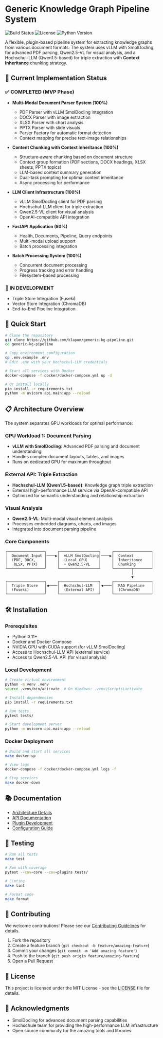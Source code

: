 # Generic Knowledge Graph Pipeline System

![Build Status](https://img.shields.io/github/actions/workflow/status/klapom/generic-kg-pipeline/ci.yml?branch=main)
![License](https://img.shields.io/badge/license-MIT-blue.svg)
![Python Version](https://img.shields.io/badge/python-3.11%2B-blue.svg)

A flexible, plugin-based pipeline system for extracting knowledge graphs from various document formats. The system uses vLLM with SmolDocling for advanced PDF parsing, Qwen2.5-VL for visual analysis, and a Hochschul-LLM (Qwen1.5-based) for triple extraction with **Context Inheritance** chunking strategy.

## 🎯 Current Implementation Status

### ✅ COMPLETED (MVP Phase)
- **Multi-Modal Document Parser System (100%)**
  - PDF Parser with vLLM SmolDocling integration
  - DOCX Parser with image extraction
  - XLSX Parser with chart analysis
  - PPTX Parser with slide visuals
  - Parser Factory for automatic format detection
  - Context mapping for precise text-image relationships

- **Content Chunking with Context Inheritance (100%)**
  - Structure-aware chunking based on document structure
  - Context group formation (PDF sections, DOCX headings, XLSX sheets, PPTX topics)
  - LLM-based context summary generation
  - Dual-task prompting for optimal context inheritance
  - Async processing for performance

- **LLM Client Infrastructure (100%)**
  - vLLM SmolDocling client for PDF parsing
  - Hochschul-LLM client for triple extraction
  - Qwen2.5-VL client for visual analysis
  - OpenAI-compatible API integration

- **FastAPI Application (80%)**
  - Health, Documents, Pipeline, Query endpoints
  - Multi-modal upload support
  - Batch processing integration

- **Batch Processing System (100%)**
  - Concurrent document processing
  - Progress tracking and error handling
  - Filesystem-based processing

### 🔄 IN DEVELOPMENT
- Triple Store Integration (Fuseki)
- Vector Store Integration (ChromaDB)
- End-to-End Pipeline Integration

## 🚀 Quick Start

```bash
# Clone the repository
git clone https://github.com/klapom/generic-kg-pipeline.git
cd generic-kg-pipeline

# Copy environment configuration
cp .env.example .env
# Edit .env with your Hochschul-LLM credentials

# Start all services with Docker
docker-compose -f docker/docker-compose.yml up -d

# Or install locally
pip install -r requirements.txt
python -m uvicorn api.main:app --reload
```

## 📋 Architecture Overview

The system separates GPU workloads for optimal performance:

### GPU Workload 1: Document Parsing
- **vLLM with SmolDocling**: Advanced PDF parsing and document understanding
- Handles complex document layouts, tables, and images
- Runs on dedicated GPU for maximum throughput

### External API: Triple Extraction
- **Hochschul-LLM (Qwen1.5-based)**: Knowledge graph triple extraction
- External high-performance LLM service via OpenAI-compatible API
- Optimized for semantic understanding and relationship extraction

### Visual Analysis
- **Qwen2.5-VL**: Multi-modal visual element analysis
- Processes embedded diagrams, charts, and images
- Integrated into document parsing pipeline

### Core Components
```
┌─────────────────┐     ┌──────────────────┐     ┌─────────────────┐
│  Document Input │────▶│  vLLM SmolDocling│────▶│  Context        │
│  (PDF, DOCX,    │     │  (Local GPU)     │     │  Inheritance    │
│   XLSX, PPTX)   │     │  + Qwen2.5-VL    │     │  Chunking       │
└─────────────────┘     └──────────────────┘     └────────┬────────┘
                                                          │
                                                          ▼
┌─────────────────┐     ┌──────────────────┐     ┌─────────────────┐
│  Triple Store   │◀────│  Hochschul-LLM   │◀────│  RAG Pipeline   │
│  (Fuseki)       │     │  (External API)  │     │  (ChromaDB)     │
└─────────────────┘     └──────────────────┘     └─────────────────┘
```

## 🛠️ Installation

### Prerequisites
- Python 3.11+
- Docker and Docker Compose
- NVIDIA GPU with CUDA support (for vLLM SmolDocling)
- Access to Hochschul-LLM API (external service)
- Access to Qwen2.5-VL API (for visual analysis)

### Local Development
```bash
# Create virtual environment
python -m venv .venv
source .venv/bin/activate  # On Windows: .venv\Scripts\activate

# Install dependencies
pip install -r requirements.txt

# Run tests
pytest tests/

# Start development server
python -m uvicorn api.main:app --reload
```

### Docker Deployment
```bash
# Build and start all services
make docker-up

# View logs
docker-compose -f docker/docker-compose.yml logs -f

# Stop services
make docker-down
```

## 📚 Documentation

- [Architecture Details](docs/ARCHITECTURE.md)
- [API Documentation](docs/API.md)
- [Plugin Development](docs/PLUGINS.md)
- [Configuration Guide](docs/CONFIGURATION.md)

## 🧪 Testing

```bash
# Run all tests
make test

# Run with coverage
pytest --cov=core --cov=plugins tests/

# Linting
make lint

# Format code
make format
```

## 🤝 Contributing

We welcome contributions! Please see our [Contributing Guidelines](CONTRIBUTING.md) for details.

1. Fork the repository
2. Create a feature branch (`git checkout -b feature/amazing-feature`)
3. Commit your changes (`git commit -m 'Add amazing feature'`)
4. Push to the branch (`git push origin feature/amazing-feature`)
5. Open a Pull Request

## 📄 License

This project is licensed under the MIT License - see the [LICENSE](LICENSE) file for details.

## 🙏 Acknowledgments

- SmolDocling for advanced document parsing capabilities
- Hochschule team for providing the high-performance LLM infrastructure
- Open source community for the amazing tools and libraries